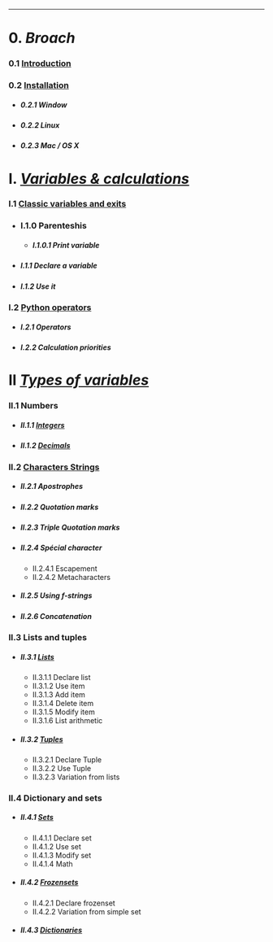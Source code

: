 ___
# 0.  *Broach*

### 0.1 [Introduction](Introduction)

### 0.2 [Installation](Installation)
- ##### 0.2.1 Window
- ##### 0.2.2 Linux
- ##### 0.2.3 Mac / OS X


# I. [*Variables & calculations*](Variables%20&%20calculs.md)

### I.1 [Classic variables and exits](Variables%20&%20calculs#I.1%20Variables%20et%20sorties)
- ### I.1.0 Parenteshis
	- ##### I.1.0.1 Print variable
- ##### I.1.1 Declare a variable
- ##### I.1.2 Use it
### I.2 [Python operators](Variables%20&%20calculs#I.2%20Les%20Opérateurs)
- ##### I.2.1 Operators
- ##### I.2.2 Calculation priorities

# II [*Types of variables*](Types%20De%20Variables.md)

### II.1 Numbers
- ##### II.1.1 [Integers](Types%20De%20Variables#Integers)
- ##### II.1.2 [Decimals](Types%20De%20Variables#Floats)
### II.2 [Characters Strings](Types%20De%20Variables#Strings)
- ##### II.2.1 Apostrophes
- ##### II.2.2 Quotation marks
- ##### II.2.3 Triple Quotation marks
- ##### II.2.4 Spécial character
	- II.2.4.1 Escapement
	- II.2.4.2 Metacharacters
- ##### II.2.5 Using f-strings
- ##### II.2.6 Concatenation

### II.3 Lists and tuples
- ##### II.3.1 [Lists](Types%20De%20Variables#Listes)
	- II.3.1.1 Declare list
	- II.3.1.2 Use item
	- II.3.1.3 Add item
	- II.3.1.4 Delete item
	- II.3.1.5 Modify item
	- II.3.1.6 List arithmetic
- ##### II.3.2 [Tuples](Types%20De%20Variables#Tuples)
	- II.3.2.1 Declare Tuple
	- II.3.2.2 Use Tuple
	- II.3.2.3 Variation from lists
### II.4 Dictionary and sets
- ##### II.4.1 [Sets](Types%20De%20Variables#Sets)
	- II.4.1.1 Declare set
	- II.4.1.2 Use set
	- II.4.1.3 Modify set
	- II.4.1.4 Math
- ##### II.4.2 [Frozensets](Types%20De%20Variables#Frozensets)
	 - II.4.2.1 Declare frozenset
	 - II.4.2.2 Variation from simple set
- ##### II.4.3 [Dictionaries](Types%20De%20Variables#Dictionnaires)